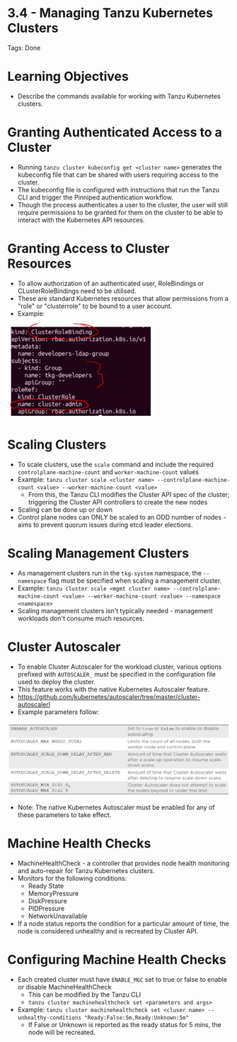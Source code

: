 # 3.4 - Managing Tanzu Kubernetes Clusters

Tags: Done

# Learning Objectives

- Describe the commands available for working with Tanzu Kubernetes clusters.

# Granting Authenticated Access to a Cluster

- Running `tanzu cluster kubeconfig get <cluster name>` generates the kubeconfig file that can be shared with users requiring access to the cluster.
- The kubeconfig file is configured with instructions that run the Tanzu CLI and trigger the Pinniped authentication workflow.
- Though the process authenticates a user to the cluster, the user will still require permissions to be granted for them on the cluster to be able to interact with the Kubernetes API resources.

# Granting Access to Cluster Resources

- To allow authorization of an authenticated user, RoleBindings or CLusterRoleBindings need to be utilised.
- These are standard Kubernetes resources that allow permissions from a "role" or "clusterrole" to be bound to a user account.
- Example:

![Untitled](3%204%20-%20Managing%20Tanzu%20Kubernetes%20Clusters%20c776382bb74e4942bd263b1c6ffd07e5/Untitled.png)

# Scaling Clusters

- To scale clusters, use the `scale` command and include the required `controlplane-machine-count` and `worker-machine-count` values
- Example:
`tanzu cluster scale <cluster name> --controlplane-machine-count <value> --worker-machine-count <value>`
    - From this, the Tanzu CLI modifies the Cluster API spec of the cluster; triggering the Cluster API controllers to create the new nodes
- Scaling can be done up or down
- Control plane nodes can ONLY be scaled to an ODD number of nodes - aims to prevent quorum issues during etcd leader elections.

# Scaling Management Clusters

- As management clusters run in the `tkg-system` namespace, the `--namespace` flag must be specified when scaling a management cluster.
- Example:
`tanzu cluster scale <mgmt cluster name> --controlplane-machine-count <value> --worker-machine-count <value> --namespace <namespace>`
- Scaling management clusters isn't typically needed - management workloads don't consume much resources.

# Cluster Autoscaler

- To enable Cluster Autoscaler for the workload cluster, various options prefixed with `AUTOSCALER_` must be specified in the configuration file used to deploy the cluster.
- This feature works with the native Kubernetes Autoscaler feature.
- https://github.com/kubernetes/autoscaler/tree/master/cluster-autoscalerl
- Example parameters follow:

![Untitled](3%204%20-%20Managing%20Tanzu%20Kubernetes%20Clusters%20c776382bb74e4942bd263b1c6ffd07e5/Untitled%201.png)

- Note: The native Kubernetes Autoscaler must be enabled for any of these parameters to take effect.

# Machine Health Checks

- MachineHealthCheck - a controller that provides node health monitoring and auto-repair for Tanzu Kubernetes clusters.
- Monitors for the following conditions:
    - Ready State
    - MemoryPressure
    - DiskPressure
    - PIDPressure
    - NetworkUnavailable
- If a node status reports the condition for a particular amount of time, the node is considered unhealthy and is recreated by Cluster API.

# Configuring Machine Health Checks

- Each created cluster must have `ENABLE_MGC` set to true or false to enable or disable MachineHealthCheck
    - This can be modified by the Tanzu CLI
    - `tanzu cluster machinehealthcheck set <parameters and args>`
- Example: `tanzu cluster machinehealthcheck set <cluser name> --unhealthy-conditions "Ready:False:5m,Ready:Unknown:5m"`
    - If False or Unknown is reported as the ready status for 5 mins, the node will be recreated.